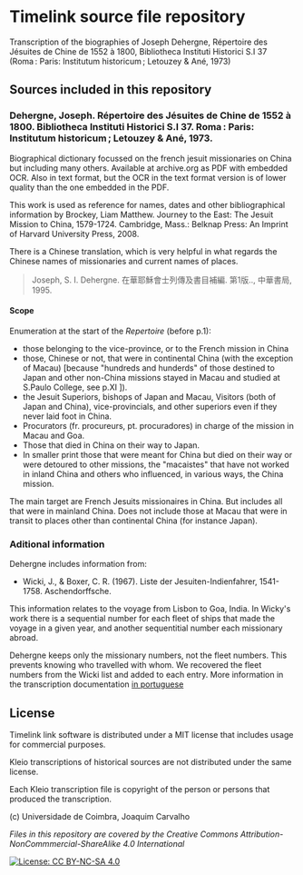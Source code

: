 # Timelink source file repository

Transcription of the biographies of Joseph Dehergne, Répertoire des Jésuites de Chine de 1552 à 1800, Bibliotheca Instituti Historici S.I 37 (Roma : Paris: Institutum historicum ; Letouzey & Ané, 1973)

## Sources included in this repository
### Dehergne, Joseph. Répertoire des Jésuites de Chine de 1552 à 1800. Bibliotheca Instituti Historici S.I 37. Roma : Paris: Institutum historicum ; Letouzey & Ané, 1973. ###

Biographical dictionary focussed on the french jesuit missionaries on China but including many others. Available at archive.org as PDF with embedded OCR. Also in text format, but the OCR in the text format version is of lower quality than the one embedded in the PDF.

This work is used as reference for names, dates and other bibliographical information by Brockey, Liam Matthew. Journey to the East: The Jesuit Mission to China, 1579-1724. Cambridge, Mass.: Belknap Press: An Imprint of Harvard University Press, 2008.

There is a Chinese translation, which is very helpful in what regards the Chinese names of missionaries and current names of places. 

> Joseph, S. I. Dehergne. 在華耶穌會士列傳及書目補編. 第1版.., 中華書局, 1995.


#### Scope ####

Enumeration at the start of the _Repertoire_ (before p.1):
* those belonging to the vice-province, or to the French mission in China
* those, Chinese or not, that were in continental China (with the exception of Macau) [because "hundreds and hunderds" of those destined to Japan and other non-China missions stayed in Macau and studied at S.Paulo College, see p.XI ]).
* the Jesuit Superiors, bishops of Japan and Macau, Visitors (both of Japan and China), vice-provincials, and other superiors even if they never laid foot in China.
* Procurators (fr. procureurs, pt. procuradores) in charge of the mission in Macau and Goa.
* Those that died in China on their way to Japan.
* In smaller print those that were meant for China but died on their way or were detoured to other missions, the "macaistes" that have not worked in inland China and others who influenced, in various ways, the China mission.

The main target are French Jesuits missionaires in China. But includes all that were in mainland China.
Does not include those at Macau that were in transit to places other than continental China (for instance Japan).

### Aditional information ###

Dehergne includes information from:

* Wicki, J., & Boxer, C. R. (1967). Liste der Jesuiten-Indienfahrer, 1541-1758. Aschendorffsche.

This information relates to the voyage from Lisbon to Goa, India. In Wicky's work there is a sequential number for each fleet of ships that made the voyage in a given
year, and another sequentitial number each missionary abroad.

Dehergne keeps only the missionary numbers, not the fleet numbers. This prevents knowing
who travelled with whom. We recovered the fleet numbers from the Wicki list and
added to each entry. More information in the 
transcription documentation [in portuguese](./extras/doc/Dehergne_transcription_format.md)




## License

Timelink link software is distributed under a MIT license that includes usage for commercial purposes. 

Kleio transcriptions of historical sources are not distributed under the same license. 

Each Kleio transcription file is copyright of the person or persons that produced the transcription.

(c) Universidade de Coimbra, Joaquim Carvalho

_Files in this repository are covered by the Creative Commons 
Attribution-NonCommmercial-ShareAlike 4.0 International_

[![License: CC BY-NC-SA 4.0](https://licensebuttons.net/l/by-nc-sa/4.0/80x15.png)](https://creativecommons.org/licenses/by-nc-sa/4.0/)
